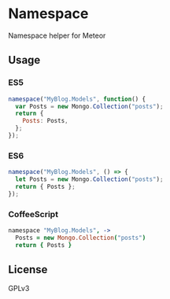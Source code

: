 # Namespace

Namespace helper for Meteor

## Usage

### ES5

```js
namespace("MyBlog.Models", function() {
  var Posts = new Mongo.Collection("posts");
  return {
    Posts: Posts,
  };
});
```

### ES6

```js
namespace("MyBlog.Models", () => {
  let Posts = new Mongo.Collection("posts");
  return { Posts };
});
```

### CoffeeScript

```coffee
namespace "MyBlog.Models", ->
  Posts = new Mongo.Collection("posts")
  return { Posts }
```

## License

GPLv3
